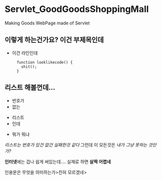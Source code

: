 # Servlet_GoodGoodsShoppingMall
Making Goods WebPage made of Servlet

## 이렇게 하는건가요? 이건 부제목인데

- 이건 라인인데

        function looklikecode() {
          shit();
        }

## 리스트 해볼껀데...
* 번호가
* 없는
- 리스트
- 인데
+ 뭐가 뭐냐


*리스트는 번호가 있건 없건 실패한것 같다*
그런데 이 모든것은
_내가 그냥 못하는 것인가?_

**인터넷**에는 겁나 쉽게 써있는데....
실제로 하면 __살짝 어렵네__

인용문은 무엇을 의미하는가>전혀 모르겠네>
